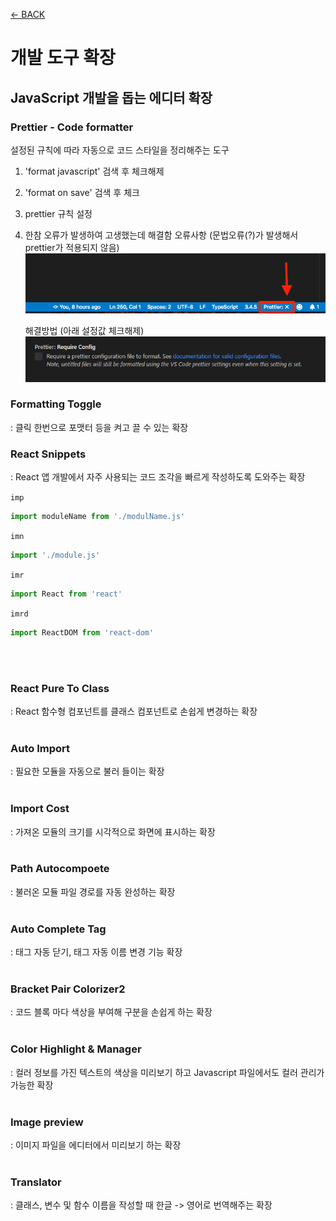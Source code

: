 [← BACK](./README.md)

# 개발 도구 확장

## JavaScript 개발을 돕는 에디터 확장

### **Prettier - Code formatter**

설정된 규칙에 따라 자동으로 코드 스타일을 정리해주는 도구

1. 'format javascript' 검색 후 체크해제
2. 'format on save' 검색 후 체크
3. prettier 규칙 설정
4. 한참 오류가 발생하여 고생했는데 해결함
   오류사항 (문법오류(?)가 발생해서 prettier가 적용되지 않음)
   ![Prettier1](./image/prettier1.png)

   해결방법 (아래 설정값 체크해제)
   ![Prettier2](./image/prettier2.png)

### **Formatting Toggle**

: 클릭 한번으로 포맷터 등을 켜고 끌 수 있는 확장

### **React Snippets**

: React 앱 개발에서 자주 사용되는 코드 조각을 빠르게 작성하도록 도와주는 확장

<code>imp</code>

```js
import moduleName from './modulName.js'
```

<code>imn</code>

```js
import './module.js'
```

<code>imr</code>

```js
import React from 'react'
```

<code>imrd</code>

```js
import ReactDOM from 'react-dom'
```

<br><br>

### **React Pure To Class**

: React 함수형 컴포넌트를 클래스 컴포넌트로 손쉽게 변경하는 확장<br><br>

### **Auto Import**

: 필요한 모듈을 자동으로 불러 들이는 확장<br><br>

### **Import Cost**

: 가져온 모듈의 크기를 시각적으로 화면에 표시하는 확장<br><br>

### **Path Autocompoete**

: 불러온 모듈 파일 경로를 자동 완성하는 확장<br><br>

### **Auto Complete Tag**

: 태그 자동 닫기, 태그 자동 이름 변경 기능 확장<br><br>

### **Bracket Pair Colorizer2**

: 코드 블록 마다 색상을 부여해 구분을 손쉽게 하는 확장<br><br>

### **Color Highlight & Manager**

: 컬러 정보를 가진 텍스트의 색상을 미리보기 하고 Javascript 파일에서도 컬러 관리가 가능한 확장<br><br>

### **Image preview**

: 이미지 파일을 에디터에서 미리보기 하는 확장<br><br>

### **Translator**

: 클래스, 변수 및 함수 이름을 작성할 때 한글 -> 영어로 번역해주는 확장
